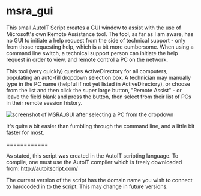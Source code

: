 msra_gui
========

This small AutoIT Script creates a GUI window to assist with the use of Microsoft's own Remote Assistance tool. The tool, as far as I am aware, has no GUI to initiate a help request from the side of technical support - only from those requesting help, which is a bit more cumbersome. When using a command line switch, a technical support person can initiate the help request in order to view, and remote control a PC on the network.

This tool (very quickly) queries ActiveDirectory for all computers, populating an auto-fill dropdown selection box. A technician may manually type in the PC name (helpful if not yet listed in ActiveDirectory), or choose from the list and then click the super large button, "Remote Assist" - or leave the field blank and press the button, then select from their list of PCs in their remote session history.

![screenshot of MSRA_GUI after selecting a PC from the dropdown](/../screenshots/msra_gui.png?raw=true "MSRA GUI")

It's quite a bit easier than fumbling through the command line, and a little bit faster for most.

============

As stated, this script was created in the AutoIT scripting language. To compile, one must use the AutoIT compiler which is freely downloaded from:
http://autoitscript.com/

The current version of the script has the domain name you wish to connect to hardcoded in to the script. This may change in future versions.
